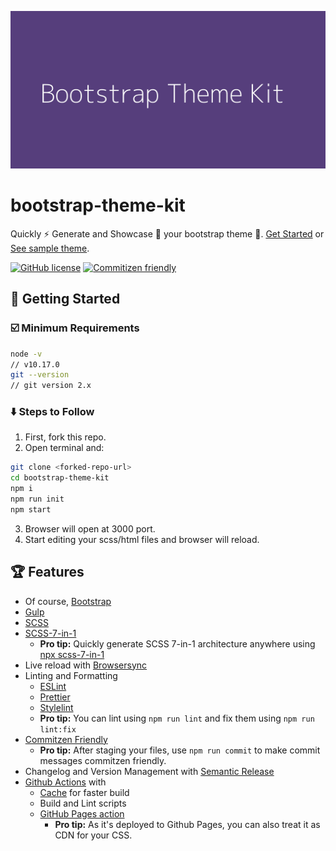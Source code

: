 ![Bootstrap Theme Kit](./bootstrap-theme-kit.png)

# bootstrap-theme-kit

Quickly ⚡ Generate and Showcase 🎯 your bootstrap theme 🎨. [Get Started](#getting-started) or [See sample theme](https://shhdharmen.github.io/bootstrap-theme-kit/).

<!-- Badges -->

[![GitHub license](https://img.shields.io/github/license/shhdharmen/bootstrap-theme-kit)](https://github.com/shhdharmen/bootstrap-theme-kit/blob/master/LICENSE)
[![Commitizen friendly](https://img.shields.io/badge/commitizen-friendly-brightgreen.svg)](http://commitizen.github.io/cz-cli/)

## 🚀 Getting Started

### ☑️ Minimum Requirements

```sh
node -v
// v10.17.0
git --version
// git version 2.x
```

### ⬇️ Steps to Follow

1. First, fork this repo.
2. Open terminal and:

```sh
git clone <forked-repo-url>
cd bootstrap-theme-kit
npm i
npm run init
npm start
```

3. Browser will open at 3000 port.
4. Start editing your scss/html files and browser will reload.

## 🏆 Features

- Of course, [Bootstrap](http://getbootstrap.vom)
- [Gulp](http://gulpjs.com)
- [SCSS](https://sass-lang.com/)
- [SCSS-7-in-1](https://sass-guidelin.es/#architecture)
  - **Pro tip:** Quickly generate SCSS 7-in-1 architecture anywhere using [npx scss-7-in-1](https://www.npmjs.com/package/scss-7-in-1)
- Live reload with [Browsersync](https://www.browsersync.io/)
- Linting and Formatting
  - [ESLint](http://eslint.org)
  - [Prettier](http://prettier.io)
  - [Stylelint](http://stylelint.io)
  - **Pro tip:** You can lint using `npm run lint` and fix them using `npm run lint:fix`
- [Commitzen Friendly](http://commitizen.github.io/cz-cli/)
  - **Pro tip:** After staging your files, use `npm run commit` to make commit messages commitzen friendly.
- Changelog and Version Management with [Semantic Release](https://semantic-release.gitbook.io/semantic-release/)
- [Github Actions](https://github.com/features/actions) with
  - [Cache](https://github.com/actions/cache) for faster build
  - Build and Lint scripts
  - [GitHub Pages action](https://github.com/marketplace/actions/github-pages-action)
    - **Pro tip:** As it's deployed to Github Pages, you can also treat it as CDN for your CSS.
